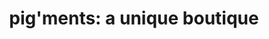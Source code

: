 ---
title: "pig'ments: a unique boutique"
url: /lake-oswego/pigments-a-unique-boutique/
shop: Modehaus
---
